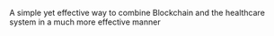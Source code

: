 A simple yet effective way to combine Blockchain and the healthcare system in a much more effective manner
